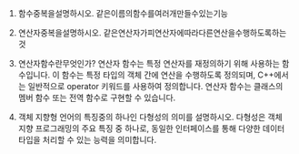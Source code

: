 1. 함수중복을설명하시오.
같은이름의함수를여러개만들수있는기능

2. 연산자중복을설명하시오.
같은연산자가피연산자에따라다른연산을수행하도록하는것

3. 연산자함수란무엇인가?
연산자 함수는 특정 연산자를 재정의하기 위해 사용하는 함수입니다. 이 함수는 특정 타입의 객체 간에 연산을 수행하도록 정의되며, C++에서는 일반적으로 operator 키워드를 사용하여 정의합니다. 연산자 함수는 클래스의 멤버 함수 또는 전역 함수로 구현할 수 있습니다.
 
4. 객체 지향형 언어의 특징중의 하나인 다형성의 의미를 설명하시오.
다형성은 객체 지향 프로그래밍의 주요 특징 중 하나로, 동일한 인터페이스를 통해 다양한 데이터 타입을 처리할 수 있는 능력을 의미합니다.

